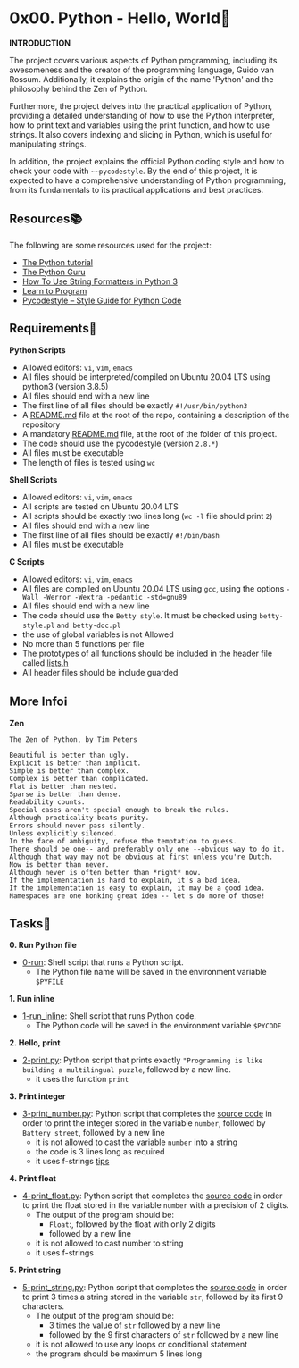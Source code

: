 # 0x00. Python - Hello, World:ocean:

**INTRODUCTION**

The project covers various aspects of Python programming, including its awesomeness and the creator of the programming language, Guido van Rossum. Additionally, it explains the origin of the name 'Python' and the philosophy behind the Zen of Python.

Furthermore, the project delves into the practical application of Python, providing a detailed understanding of how to use the Python interpreter, how to print text and variables using the print function, and how to use strings. It also covers indexing and slicing in Python, which is useful for manipulating strings.

In addition, the project explains the official Python coding style and how to check your code with `~~pycodestyle`. By the end of this project, It is expected to have a comprehensive understanding of Python programming, from its fundamentals to its practical applications and best practices.

## Resources:books:

The following are some resources used for the project:
- [The Python tutorial](https://docs.python.org/3/tutorial/index.html)
- [The Python Guru](https://thepythonguru.com/)
- [How To Use String Formatters in Python 3](https://realpython.com/python-f-strings/)
- [Learn to Program](https://youtube.com/playlist?list=PLGLfVvz_LVvTn3cK5e6LjhgGiSeVlIRwt)
- [Pycodestyle – Style Guide for Python Code](https://pypi.org/project/pycodestyle/)

## Requirements:pushpin:

**Python Scripts**
- Allowed editors: `vi`, `vim`, `emacs`
- All files should be interpreted/compiled on Ubuntu 20.04 LTS using python3 (version 3.8.5)
- All files should end with a new line
- The first line of all files should be exactly `#!/usr/bin/python3`
- A [README.md](../README.md) file at the root of the repo, containing a description of the repository
- A mandatory [README.md](./README.md) file, at the root of the folder of this project.
- The code should use the pycodestyle (version `2.8.*`)
- All files must be executable
- The length of files is tested using `wc`

**Shell Scripts**
- Allowed editors: `vi`, `vim`, `emacs`
- All scripts are tested on Ubuntu 20.04 LTS
- All scripts should be exactly two lines long (`wc -l` file should print `2`)
- All files should end with a new line
- The first line of all files should be exactly `#!/bin/bash`
- All files must be executable

**C Scripts**
- Allowed editors: `vi`, `vim`, `emacs`
- All files are compiled on Ubuntu 20.04 LTS using `gcc`, using the options `-Wall -Werror -Wextra -pedantic -std=gnu89`
- All files should end with a new line
- The code should use the `Betty style`. It must be checked using `betty-style.pl` `and betty-doc.pl`
- the use of global variables is not Allowed
- No more than 5 functions per file
- The prototypes of all functions should be included in the header file called [lists.h](./lists.h)
- All header files should be include guarded

## More Info:information_source:

**Zen**
```
The Zen of Python, by Tim Peters

Beautiful is better than ugly.
Explicit is better than implicit.
Simple is better than complex.
Complex is better than complicated.
Flat is better than nested.
Sparse is better than dense.
Readability counts.
Special cases aren't special enough to break the rules.
Although practicality beats purity.
Errors should never pass silently.
Unless explicitly silenced.
In the face of ambiguity, refuse the temptation to guess.
There should be one-- and preferably only one --obvious way to do it.
Although that way may not be obvious at first unless you're Dutch.
Now is better than never.
Although never is often better than *right* now.
If the implementation is hard to explain, it's a bad idea.
If the implementation is easy to explain, it may be a good idea.
Namespaces are one honking great idea -- let's do more of those!
```
## Tasks:page_with_curl:
**0. Run Python file**
- [0-run](./0-run): Shell script that runs a Python script.
  - The Python file name will be saved in the environment variable `$PYFILE`

**1. Run inline**
- [1-run_inline](./1-run_inline): Shell script that runs Python code.
  - The Python code will be saved in the environment variable `$PYCODE`

**2. Hello, print**
- [2-print.py](./2-print.py): Python script that prints exactly `"Programming is like building a multilingual puzzle`, followed by a new line.
  - it uses the function `print`

**3. Print integer**
- [3-print_number.py](./3-print_number.py): Python script that completes the [source code](https://github.com/holbertonschool/0x00.py/blob/master/3-print_number.py) in order to print the integer stored in the variable `number`, followed by `Battery street`, followed by a new line
  - it is not allowed to cast the variable `number` into a string
  - the code is 3 lines long as required
  - it uses f-strings [tips](https://realpython.com/python-f-strings/)

**4. Print float**
- [4-print_float.py](./4-print_float.py): Python script that completes the [source code](https://github.com/holbertonschool/0x00.py/blob/master/4-print_float.py) in order to print the float stored in the variable `number` with a precision of 2 digits.
  - The output of the program should be:
    - `Float`:, followed by the float with only 2 digits
    - followed by a new line
  - it is not allowed to cast number to string
  - it uses f-strings

**5. Print string**
- [5-print_string.py](./5-print_string.py): Python script that completes the [source code](https://github.com/holbertonschool/0x00.py/blob/master/5-print_string.py) in order to print 3 times a string stored in the variable `str`, followed by its first 9 characters.
  - The output of the program should be:
    - 3 times the value of `str` followed by a new line
    - followed by the 9 first characters of `str` followed by a new line
  - it is not allowed to use any loops or conditional statement
  - the program should be maximum 5 lines long
